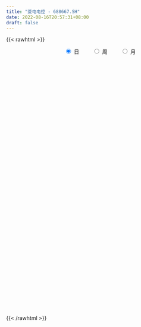 ```yaml
---
title: "菱电电控 - 688667.SH"
date: 2022-08-16T20:57:31+08:00
draft: false
---
```

{{< rawhtml >}}
    <div style="text-align: center">
        <label style="padding: 1rem;"><input style="margin-right: .5rem" type="radio" name="period" value="D" checked onclick="period_change(this)">日</label>
        <label style="padding: 1rem;"><input style="margin-right: .5rem" type="radio" name="period" value="W" onclick="period_change(this)">周</label>
        <label style="padding: 1rem;"><input style="margin-right: .5rem" type="radio" name="period" value="M" onclick="period_change(this)">月</label>
    </div>
    <div id="chart" style="height: 700px;"></div> 
    <script type="text/javascript">
        const D_v = [83062.87,38731.91,27242.84,22578.57,22275.54,16619.44,26295.69,25193.12,20826.69,11659.57,15206.66,19882.47,23488.96,14544.89,11887.47,14678.68,9202.84,6210.39,8823.14,10840.02,5930.04,11338.79,9019.17,8621.81,9186.19,15242.02,8904.04,6105.09,7535.55,6011.94,9050.65,6137.76,12866.43,15807.91,8404.51,10690.85,14941.95,11174.95,5249.96,4765.83,6447.83,5809.7,5090.44,8064.4,7043.35,8883.56,5814.82,5307.59,7412.63,4238.15,7232.01,9506.59,6952.05,6173.7,9024.76,11838.43,17291.93,20169.64,8026.82,8095.59,6667.42,10990.7,6588.0,9514.08,9578.6,9342.02,7679.97,7599.8,7443.29,7570.24,16611.39,11583.08,10055.47,9971.17,10267.0,11761.81,7017.27,9706.35,8349.54,5754.75,6865.23,7679.31,7766.38,3875.9,15594.75,4942.57,19813.0,5285.28,24636.66,16861.98,21235.55,16508.68,18425.25,11705.78,11246.49,9467.06,11924.41,8306.04,9590.76,8784.86,9569.49,8852.73,6926.53,5412.96,12227.94,10014.97,4753.33,8926.35,5471.52,5369.03,8969.43,6254.76,11001.33,9430.23,12262.06,21047.36,9532.47,6153.41,7990.65,3463.07,3724.93,4360.95,10277.96,8457.02,8461.71,6341.97,9592.4,5405.01,3645.75,3379.59,5036.85,2722.4,2068.01,3797.58,4268.1,4592.15,2267.52,3653.15,2375.15,1795.38,2483.72,5656.86,4809.94,8754.34,4468.01,8127.35,6470.82,2776.12,2508.82,2187.34,5639.76,5220.76,6731.01,9719.33,10359.89,7765.58,4986.71,4414.93,6612.04,5803.14,13145.31,8875.97,10693.76,6240.08,8437.22,7717.27,8332.09,8336.71,3746.41,7191.02,6007.59,4698.23,3127.93,2503.92,4545.16,4669.7,2706.5,3180.23,3602.49,3842.63,10440.61,8747.02,9941.87,5035.49,4680.36,2518.75,3553.11,2708.49,4131.09,3103.57,2901.94,5760.82,4913.28,3819.11,5449.59,2855.12,3267.81,4180.73,7366.61,5067.42,4573.16,5538.0,4660.41,2763.52,5533.31,3605.43,2997.43,7052.17,5775.67,4184.83,5349.33,4985.08,4321.54,5488.72,5740.77,4993.97,3545.35,3182.24,1951.8,3772.0,3714.0,2552.86,1934.97,4053.24,2025.68,2050.69,3472.4,2001.17,1514.48,3881.77,3468.69,4958.19,6758.53,11739.04,6011.29,3214.56,4167.39,3935.86,4465.78,7478.72,5695.05,3925.74,2900.26,4652.15,11894.21,13732.74,17114.96,6079.01,9648.64,6656.03,3202.7,3775.82,3714.46,2433.09,3779.94,10786.77,8410.11,8455.99,4778.32,3303.98,7806.07,6369.78,3367.47,2465.21,2852.52,6864.76,7965.47,4377.34,3951.01,2940.58,2538.26,4268.91,7522.85,5042.66,6709.03,8633.46,6966.04,2784.97,4976.55,5271.11,9358.97,7040.95,7827.78,11290.28,8589.46,5148.34,5050.43,3690.03,5425.7,19236.85,8534.3,5813.13,6245.5,4363.27,5202.83,5600.59,8027.4,10409.62,9098.51,11894.38,4631.57,8157.2,6703.67,4921.72,9949.87,5853.4,6522.6,7835.5,7508.24,10501.51,8094.4,6495.34,5259.08,7290.19,6193.24,8984.94,4495.71,9944.07,5340.65,4349.74,5861.08,5189.69,5080.36,4760.88,3351.28,8136.89,7145.86,14251.62,13724.52,12373.69,14164.86,6922.42,10588.39,7332.03,6058.62,7212.17,3576.65,10825.0,10781.61,11081.25,5394.6,7120.72,8456.01,6559.71,3578.01,5401.62,6712.47,6497.8,5084.06]
const D_histogram = [0.0,-1.3727179487,-2.2333269633,-2.584266938,-2.5984892551,-2.1690808979,-0.7574021721,-0.116337366,-0.1894537132,0.0362591419,0.1840013436,0.7322814333,1.4501460145,1.9551210318,2.0570551909,2.7278833059,2.8842701854,2.8106570463,2.0963884998,1.423582178,0.7219965399,-0.0748138021,-0.2984169462,-0.7176821559,-0.6788420348,-0.1210629159,-0.1068271189,-0.250619834,-0.3270848877,-0.36999806,-0.2343499366,0.1074720884,0.2872164937,0.8517980881,1.0906202574,1.3604227754,0.5474987182,-0.2772773128,-0.9181950345,-1.1848213883,-1.7100748561,-1.770579724,-1.7636018415,-1.9550949177,-2.0503602514,-1.6180720988,-1.4305870156,-0.9691473203,-0.4403035164,-0.2762847248,0.0397499624,0.5448121674,1.0059799556,1.2504325215,0.9528234859,0.2733688524,-0.5721335342,-1.4090762484,-1.8234259857,-2.1161425865,-2.0986649153,-2.163694131,-1.992575262,-1.6363907189,-1.2627538528,-0.7640605886,-0.3658240195,-0.1520642783,0.0041329845,0.0171362834,0.4878614007,0.9580371413,1.2249008413,1.5434714882,1.4090023948,0.9293204427,0.6436665893,0.5652471499,0.6591077421,0.5858551884,0.6758455715,0.6934169989,0.4607940727,0.2758659294,-0.3149116802,-0.7403691907,-0.7503989652,-0.8449786857,0.3353568692,1.2438260449,1.815926283,2.4832158326,2.0188955478,1.7272197451,1.3936489142,1.2510691884,1.6431693907,1.7143020856,2.0418531998,2.321950266,2.1087959454,2.0861592818,1.7224327941,1.3342814057,1.709472132,1.7443784656,1.6386912217,0.8595655312,0.364758365,-0.023739056,-0.361559874,-0.4595459237,-0.0474743408,0.4987868192,1.6169439111,0.3464441924,-0.731247717,-1.3906141352,-2.0034037972,-2.3773645726,-2.7227523424,-2.5785577815,-1.6767171263,-1.0390655129,-0.8999185332,-1.0184792146,-1.4119213362,-1.7444889414,-1.7979590289,-1.9893217925,-1.6635103579,-1.3695331071,-1.1409834214,-1.1096035129,-1.4900157939,-1.8154613601,-2.1592851462,-2.1681272304,-1.9564987431,-1.806685753,-1.7491309387,-1.0789849637,-0.2987804205,0.5982564467,1.0772392619,1.6067777278,1.9955450062,2.1364962869,2.0071164562,1.947269535,2.0394699295,1.9373294301,1.7232531045,2.2076568932,2.9717942145,3.3538911229,3.4037641372,3.3014037284,2.9380944748,2.802015047,3.3917612918,3.639003001,3.9923773381,4.1721368273,4.012908993,3.3564226224,3.6562819303,2.8345959745,2.139176078,2.5047217606,2.8511523704,2.3593933473,1.8438597718,1.2200992119,1.2476525504,0.6006302597,-0.1430926932,-0.9604429088,-1.3168654877,-1.74050246,-3.2554210399,-2.7152373833,-3.3915913259,-3.5913187336,-3.3549496257,-3.2290648439,-3.227190261,-2.6703726124,-2.2929899271,-2.2404651946,-1.7382619224,-0.593667345,0.2273844425,0.3508958477,-0.2744822361,-0.7340402205,-1.5023289142,-2.2544990352,-2.3884879156,-3.1787273412,-4.0118947799,-3.6366074214,-3.7348241829,-3.5201060686,-3.7895846945,-3.2446736006,-2.7612351189,-1.4521392432,-0.0022827577,0.8509805682,0.6997102053,0.1548962384,0.0361821779,-0.2853997677,-0.805971762,-1.0641235529,-1.3377575759,-1.6024258409,-1.9064892527,-2.1690112802,-1.8960326841,-2.0676804208,-2.2854060224,-2.1771562802,-1.5060105113,-1.2413238531,-1.1856462541,-1.1144072416,-1.0958741011,-1.3207244429,-0.7956219082,-0.638575659,-0.2173903024,-0.2814735916,-0.2245163984,-0.19244665,-0.3673950324,-0.6627280943,-0.7510421211,-1.0695726734,-1.2707556911,-1.2043409034,-0.9875302245,-0.799164549,-0.2780253624,0.6158193277,1.6822446816,2.2227433227,3.1124065037,3.373296098,3.5556751666,3.2493458859,3.0340056227,2.5839549329,2.0600167071,2.5872271767,2.9101135966,2.8612037434,2.0807149675,1.3909528542,0.8127426679,-0.2727202329,-0.9363851384,-1.6146480457,-1.9092750683,-1.730499094,-1.0211146278,-0.7613196609,-0.4601596271,-0.5881531608,-0.8086030515,-1.3812046177,-1.9652265147,-1.7657107726,-1.8939222111,-1.3179563035,-0.6775356709,-0.2910343305,-0.2172994902,0.2460663716,1.2734095546,1.8437988017,2.5301878576,3.0382129505,3.5917015651,3.5429805587,3.5484360919,3.2839990554,3.3437046882,3.3979910613,3.0413443881,2.9347602592,3.0527319695,2.9843259578,2.5118974703,2.1779710384,2.545834697,3.1951013778,2.9608981922,2.4031202187,1.8117985563,2.2301728147,2.1465153863,1.7457728106,0.5461992171,-0.2647123513,-0.3211219588,-0.6003769631,-1.2872883595,-1.5289786901,-0.8876977399,-0.6384502073,-0.417427023,-0.7110199117,-1.3331273616,-1.9302089554,-2.4784581935,-2.8347140675,-2.9038205984,-2.782706411,-2.2437055509,-2.4487149,-2.5472373603,-2.5910198813,-2.5297505479,-1.6349089846,-0.8121678971,0.0025993832,1.1232013213,2.107432855,3.4054498715,3.7266718261,3.6655953902,3.5831106472,3.2536213548,2.7951255242,2.4195777973,2.4975656794,2.6579490157,2.2179722019,1.367379897,0.2543077812,-0.205443758,-0.7448696273,-1.225124616,-1.8828314987,-2.8637957741,-3.515893517,-3.6503560735]
const D_fast = [0.0,-1.7158974359,-3.1348381912,-4.1318449005,-4.7956895314,-4.9085513986,-3.6862232159,-3.0742427512,-3.1947225267,-2.9599448862,-2.7662023486,-2.0348519006,-0.9544508157,0.0393044595,0.6555024163,2.0083013578,2.8857557837,3.5148069062,3.3246354846,3.0077247073,2.4866382041,1.6711244116,1.372917031,0.7742312823,0.6433608948,1.1708742847,1.158403302,0.9519556284,0.7937193527,0.6583066654,0.7353673046,1.1040573518,1.3556058804,2.1331369968,2.6446142305,3.2545224423,2.5784730648,1.6843777056,0.8139112252,0.2510795243,-0.7016926575,-1.2048424563,-1.6387650342,-2.3190318399,-2.9268872365,-2.8991171086,-3.0692787793,-2.850125914,-2.4313579893,-2.3364103789,-2.0104382011,-1.3691729542,-0.6565101771,-0.0994494809,-0.158852645,-0.7699650654,-1.7585008356,-2.9477126118,-3.8179188455,-4.639671093,-5.1468596506,-5.7528123991,-6.0798373456,-6.1327504821,-6.0748020793,-5.7671239623,-5.4603433981,-5.2845997264,-5.1273692175,-5.1100818477,-4.5173913802,-3.8077063543,-3.234617444,-2.5301789251,-2.3123974197,-2.5597492611,-2.6844864673,-2.6215941192,-2.3629565915,-2.289745348,-2.030793572,-1.8398678949,-1.9572923029,-2.0732539639,-2.7427594935,-3.3533093017,-3.5509388175,-3.8567632094,-2.5925884372,-1.3731627503,-0.3470809415,0.9410125662,0.9814161684,1.121545302,1.1363866996,1.3065742709,2.1094668209,2.6091750372,3.4471894514,4.3077740841,4.6218187498,5.1207219066,5.1876036175,5.1330225805,5.9355813398,6.4065822898,6.7105678513,6.1463335436,5.7427159687,5.3482837836,4.9200729972,4.7072004666,5.1074034643,5.778361329,7.3007543988,6.1168657281,4.8563618895,3.8493419374,2.7357013261,1.7673994076,0.7413235522,0.2408786678,0.7235400413,1.1014252765,1.0155926229,0.6424121379,-0.1040103178,-0.8727001583,-1.3756600031,-2.0643532148,-2.1544193696,-2.2028253956,-2.2595215652,-2.505542535,-3.2584587645,-4.0377696707,-4.9214147433,-5.4722886351,-5.7497848336,-6.0516432817,-6.4313712022,-6.0309714681,-5.32546203,-4.2788610511,-3.5305684204,-2.5993355226,-1.7116819927,-1.0366066403,-0.6642073569,-0.2372368943,0.3648309826,0.7470228407,0.9637597912,2.0000778033,3.5071636782,4.7277333673,5.6285474159,6.3515379392,6.7227523044,7.2871766382,8.7248632059,9.8818556655,11.233324337,12.4561180331,13.300117447,13.482736732,14.6966665225,14.5836295604,14.4230036834,15.4147298061,16.4739485085,16.5720378222,16.5174691897,16.1987334327,16.5381999088,16.0413351831,15.2618390569,14.2043781141,13.5187391633,12.659976576,10.3312027361,10.1925770469,8.6683252728,7.5707681817,6.9683998832,6.287018454,5.4820954716,5.3713199672,5.1754551707,4.6678636045,4.7355013962,5.7316791373,6.6095770354,6.8208124026,6.1268137597,5.4837457202,4.339874798,3.0240799181,2.2929690588,0.708047798,-1.1280933357,-1.6619578326,-2.6938806398,-3.3591890427,-4.5760638422,-4.8423211485,-5.0491914465,-4.1031303815,-2.6538445855,-1.5878361176,-1.5641789291,-2.0702688364,-2.1799373525,-2.57286924,-3.2949341748,-3.8191168539,-4.4271902708,-5.0924649961,-5.8731507211,-6.6779255686,-6.8789551435,-7.5675229855,-8.3566000926,-8.7926394205,-8.4979962794,-8.5436405845,-8.7843745491,-8.991737347,-9.2471727317,-9.8022041843,-9.4760071265,-9.4786047921,-9.1117670111,-9.2462186982,-9.2453906046,-9.2614325188,-9.5282296592,-9.9892447447,-10.2653193017,-10.8512430225,-11.370114963,-11.6047854011,-11.6348572782,-11.6462827401,-11.194649894,-10.146850372,-8.6598638477,-7.5636793759,-5.895914569,-4.7917009502,-3.7204030899,-3.2143958992,-2.6712347566,-2.4752967132,-2.4842307623,-1.3102134986,-0.2597986794,0.4065924031,0.1462823692,-0.1957415305,-0.5707660499,-1.724409009,-2.622170199,-3.7040951177,-4.4760409074,-4.7298897066,-4.2757838974,-4.2063188458,-4.0201987187,-4.2952305427,-4.7178311962,-5.6357339169,-6.7110624426,-6.9529743935,-7.5546663848,-7.3081895531,-6.8371528382,-6.5234100805,-6.5040001127,-5.979117658,-4.6334220863,-3.6020831388,-2.2831471186,-1.015568788,0.4358452179,1.2728693511,2.1654339073,2.7219966347,3.6176284396,4.521412578,4.9251020017,5.5522079377,6.4333626404,7.1110381181,7.2665839982,7.4771503259,8.4814726587,9.929514684,10.4355360465,10.4785381277,10.3401661043,11.3160835663,11.7690549846,11.8047556115,10.7417318223,9.864642166,9.7279520688,9.2986028238,8.2898693375,7.6659343344,8.0852908496,8.1749258304,8.2915922589,7.8202443923,6.8648551019,5.7852212693,4.6173574829,3.552423092,2.7573614115,2.1827989961,2.1608734685,1.3436853944,0.6083535941,-0.0831838973,-0.6543522009,-0.1682378837,0.4514612296,1.2668783556,2.668280624,4.1793703714,6.3287498559,7.581639767,8.4369621787,9.2502550974,9.7341711438,9.9744566941,10.2038034166,10.9061827186,11.7310533088,11.8455695455,11.3368222148,10.2873270444,9.7762145656,9.0505712895,8.2640351468,7.1356203894,5.4387071705,3.9076360484,2.8605844735]
const D_slow = [0.0,-0.3431794872,-0.901511228,-1.5475779625,-2.1972002763,-2.7394705007,-2.9288210438,-2.9579053853,-3.0052688136,-2.9962040281,-2.9502036922,-2.7671333339,-2.4045968302,-1.9158165723,-1.4015527746,-0.7195819481,0.0014855983,0.7041498599,1.2282469848,1.5841425293,1.7646416643,1.7459382137,1.6713339772,1.4919134382,1.3222029295,1.2919372005,1.2652304208,1.2025754623,1.1208042404,1.0283047254,0.9697172412,0.9965852634,1.0683893868,1.2813389088,1.5539939731,1.894099667,2.0309743465,1.9616550183,1.7321062597,1.4359009126,1.0083821986,0.5657372676,0.1248368072,-0.3639369222,-0.876526985,-1.2810450098,-1.6386917637,-1.8809785937,-1.9910544728,-2.060125654,-2.0501881635,-1.9139851216,-1.6624901327,-1.3498820023,-1.1116761309,-1.0433339178,-1.1863673013,-1.5386363634,-1.9944928599,-2.5235285065,-3.0481947353,-3.5891182681,-4.0872620836,-4.4963597633,-4.8120482265,-5.0030633737,-5.0945193785,-5.1325354481,-5.131502202,-5.1272181311,-5.0052527809,-4.7657434956,-4.4595182853,-4.0736504133,-3.7213998145,-3.4890697039,-3.3281530565,-3.1868412691,-3.0220643336,-2.8756005364,-2.7066391436,-2.5332848938,-2.4180863757,-2.3491198933,-2.4278478133,-2.612940111,-2.8005398523,-3.0117845237,-2.9279453064,-2.6169887952,-2.1630072245,-1.5422032663,-1.0374793794,-0.6056744431,-0.2572622146,0.0555050825,0.4662974302,0.8948729516,1.4053362516,1.9858238181,2.5130228044,3.0345626248,3.4651708234,3.7987411748,4.2261092078,4.6622038242,5.0718766296,5.2867680124,5.3779576037,5.3720228397,5.2816328712,5.1667463903,5.1548778051,5.2795745099,5.6838104876,5.7704215357,5.5876096065,5.2399560727,4.7391051234,4.1447639802,3.4640758946,2.8194364492,2.4002571677,2.1404907894,1.9155111561,1.6608913525,1.3079110184,0.8717887831,0.4222990258,-0.0750314223,-0.4909090118,-0.8332922885,-1.1185381439,-1.3959390221,-1.7684429706,-2.2223083106,-2.7621295971,-3.3041614047,-3.7932860905,-4.2449575287,-4.6822402634,-4.9519865044,-5.0266816095,-4.8771174978,-4.6078076823,-4.2061132504,-3.7072269988,-3.1731029271,-2.6713238131,-2.1845064293,-1.6746389469,-1.1903065894,-0.7594933133,-0.20757909,0.5353694636,1.3738422444,2.2247832787,3.0501342108,3.7846578295,4.4851615912,5.3331019142,6.2428526644,7.240946999,8.2839812058,9.287208454,10.1263141096,11.0403845922,11.7490335858,12.2838276053,12.9100080455,13.6227961381,14.2126444749,14.6736094179,14.9786342209,15.2905473584,15.4407049234,15.4049317501,15.1648210229,14.835604651,14.400479036,13.586623776,12.9078144302,12.0599165987,11.1620869153,10.3233495089,9.5160832979,8.7092857326,8.0416925796,7.4684450978,6.9083287991,6.4737633185,6.3253464823,6.3821925929,6.4699165548,6.4012959958,6.2177859407,5.8422037121,5.2785789533,4.6814569744,3.8867751391,2.8838014442,1.9746495888,1.0409435431,0.1609170259,-0.7864791477,-1.5976475478,-2.2879563276,-2.6509911384,-2.6515618278,-2.4388166858,-2.2638891344,-2.2251650748,-2.2161195304,-2.2874694723,-2.4889624128,-2.754993301,-3.089432695,-3.4900391552,-3.9666614684,-4.5089142884,-4.9829224594,-5.4998425647,-6.0711940702,-6.6154831403,-6.9919857681,-7.3023167314,-7.5987282949,-7.8773301053,-8.1512986306,-8.4814797413,-8.6803852184,-8.8400291331,-8.8943767087,-8.9647451066,-9.0208742062,-9.0689858687,-9.1608346268,-9.3265166504,-9.5142771807,-9.781670349,-10.0993592718,-10.4004444977,-10.6473270538,-10.847118191,-10.9166245316,-10.7626696997,-10.3421085293,-9.7864226986,-9.0083210727,-8.1649970482,-7.2760782565,-6.4637417851,-5.7052403794,-5.0592516462,-4.5442474694,-3.8974406752,-3.1699122761,-2.4546113402,-1.9344325983,-1.5866943848,-1.3835087178,-1.451688776,-1.6857850606,-2.0894470721,-2.5667658391,-2.9993906126,-3.2546692696,-3.4449991848,-3.5600390916,-3.7070773818,-3.9092281447,-4.2545292991,-4.7458359278,-5.187263621,-5.6607441737,-5.9902332496,-6.1596171673,-6.23237575,-6.2867006225,-6.2251840296,-5.9068316409,-5.4458819405,-4.8133349761,-4.0537817385,-3.1558563472,-2.2701112075,-1.3830021846,-0.5620024207,0.2739237513,1.1234215167,1.8837576137,2.6174476785,3.3806306709,4.1267121603,4.7546865279,5.2991792875,5.9356379617,6.7344133062,7.4746378543,8.0754179089,8.528367548,9.0859107517,9.6225395983,10.0589828009,10.1955326052,10.1293545174,10.0490740276,9.8989797869,9.577157697,9.1949130245,8.9729885895,8.8133760377,8.7090192819,8.531264304,8.1979824636,7.7154302247,7.0958156764,6.3871371595,5.6611820099,4.9655054071,4.4045790194,3.7924002944,3.1555909543,2.507835984,1.875398347,1.4666711009,1.2636291266,1.2642789724,1.5450793027,2.0719375165,2.9232999844,3.8549679409,4.7713667884,5.6671444502,6.480549789,7.17933117,7.7842256193,8.4086170392,9.0731042931,9.6275973436,9.9694423178,10.0330192631,9.9816583236,9.7954409168,9.4891597628,9.0184518881,8.3025029446,7.4235295654,6.510940547]
const D_data = [['2021-03-12', 125.0, 124.5, 118.9, 136.0],['2021-03-15', 116.0, 102.99, 99.99, 116.01],['2021-03-16', 100.1, 101.81, 99.01, 112.18],['2021-03-17', 98.0, 102.8, 96.78, 103.7],['2021-03-18', 105.19, 103.68, 103.68, 111.8],['2021-03-19', 103.6, 108.1, 101.33, 109.82],['2021-03-22', 108.48, 123.83, 107.07, 124.58],['2021-03-23', 123.0, 118.97, 116.68, 129.6],['2021-03-24', 120.0, 111.01, 110.0, 124.8],['2021-03-25', 108.08, 114.68, 108.01, 118.0],['2021-03-26', 113.0, 114.38, 109.04, 116.5],['2021-03-29', 114.0, 121.25, 107.0, 121.56],['2021-03-30', 122.0, 127.32, 120.01, 130.9],['2021-03-31', 128.57, 129.03, 126.2, 135.8],['2021-04-01', 129.48, 127.0, 124.2, 132.99],['2021-04-02', 126.13, 138.0, 126.1, 139.77],['2021-04-06', 137.4, 136.0, 130.03, 138.5],['2021-04-07', 135.3, 135.68, 133.38, 137.97],['2021-04-08', 135.98, 127.62, 126.53, 135.98],['2021-04-09', 127.88, 125.99, 120.0, 129.0],['2021-04-12', 123.6, 123.0, 122.0, 127.36],['2021-04-13', 122.31, 118.25, 116.11, 123.9],['2021-04-14', 118.99, 122.76, 117.3, 124.89],['2021-04-15', 121.17, 118.38, 115.2, 121.17],['2021-04-16', 119.24, 122.73, 117.7, 124.51],['2021-04-19', 122.11, 130.72, 121.6, 134.94],['2021-04-20', 129.72, 125.55, 122.55, 132.13],['2021-04-21', 123.55, 123.25, 121.37, 128.02],['2021-04-22', 123.88, 123.43, 119.33, 124.8],['2021-04-23', 121.07, 123.4, 120.21, 123.9],['2021-04-26', 122.0, 125.79, 121.5, 131.8],['2021-04-27', 128.7, 129.76, 121.37, 129.76],['2021-04-28', 135.0, 129.45, 125.55, 135.0],['2021-04-29', 128.55, 136.92, 128.5, 139.5],['2021-04-30', 135.6, 136.0, 133.38, 138.6],['2021-05-06', 136.11, 139.0, 134.36, 144.55],['2021-05-07', 138.5, 125.0, 124.08, 139.8],['2021-05-10', 124.45, 120.8, 118.0, 125.36],['2021-05-11', 118.98, 118.91, 118.04, 121.3],['2021-05-12', 118.03, 120.52, 116.02, 120.99],['2021-05-13', 119.11, 114.14, 114.0, 121.7],['2021-05-14', 114.18, 117.09, 111.22, 119.45],['2021-05-17', 115.88, 116.42, 115.01, 118.58],['2021-05-18', 116.0, 111.92, 111.48, 117.2],['2021-05-19', 112.28, 110.65, 109.88, 114.44],['2021-05-20', 112.86, 116.55, 111.14, 116.97],['2021-05-21', 119.0, 113.73, 113.02, 119.0],['2021-05-24', 113.5, 117.71, 112.01, 119.11],['2021-05-25', 117.01, 120.4, 116.5, 122.18],['2021-05-26', 118.77, 117.13, 117.01, 121.2],['2021-05-27', 117.11, 119.95, 116.53, 122.78],['2021-05-28', 120.0, 124.5, 119.11, 127.65],['2021-05-31', 125.0, 126.94, 122.8, 127.5],['2021-06-01', 126.0, 126.83, 124.42, 129.56],['2021-06-02', 126.69, 120.6, 120.02, 127.5],['2021-06-03', 120.05, 113.5, 113.08, 120.81],['2021-06-04', 113.7, 107.0, 105.11, 115.0],['2021-06-07', 106.09, 101.55, 100.13, 106.84],['2021-06-08', 101.56, 101.9, 100.5, 102.88],['2021-06-09', 102.0, 99.6, 99.11, 102.54],['2021-06-10', 100.0, 100.65, 99.6, 102.2],['2021-06-11', 101.0, 97.3, 96.8, 101.65],['2021-06-15', 97.0, 98.33, 96.89, 100.37],['2021-06-16', 97.7, 100.01, 97.7, 102.1],['2021-06-17', 100.01, 100.38, 97.27, 100.66],['2021-06-18', 100.0, 102.8, 99.02, 103.66],['2021-06-21', 102.8, 102.8, 101.11, 104.1],['2021-06-22', 102.1, 101.21, 100.0, 103.66],['2021-06-23', 101.5, 100.7, 98.5, 101.5],['2021-06-24', 100.1, 98.64, 97.71, 100.59],['2021-06-25', 98.64, 105.17, 98.02, 107.45],['2021-06-28', 106.0, 107.6, 105.3, 109.45],['2021-06-29', 106.81, 107.27, 105.2, 110.57],['2021-06-30', 107.0, 110.01, 105.71, 110.5],['2021-07-01', 111.11, 105.46, 105.05, 113.0],['2021-07-02', 105.5, 99.89, 99.7, 105.57],['2021-07-05', 99.03, 100.39, 98.91, 101.9],['2021-07-06', 100.3, 102.02, 97.0, 102.18],['2021-07-07', 101.35, 104.27, 100.0, 105.87],['2021-07-08', 104.9, 102.31, 101.83, 106.02],['2021-07-09', 101.51, 104.51, 100.67, 105.01],['2021-07-12', 105.01, 104.07, 102.33, 106.02],['2021-07-13', 104.15, 100.46, 99.01, 104.15],['2021-07-14', 100.29, 99.88, 99.58, 101.66],['2021-07-15', 99.6, 92.33, 90.97, 99.6],['2021-07-16', 91.3, 90.86, 89.82, 92.45],['2021-07-19', 91.01, 93.9, 84.34, 94.75],['2021-07-20', 92.53, 91.5, 90.51, 94.16],['2021-07-21', 90.81, 109.8, 90.19, 109.8],['2021-07-22', 110.99, 112.3, 108.0, 112.97],['2021-07-23', 114.9, 112.99, 112.3, 121.5],['2021-07-26', 113.5, 119.01, 111.15, 119.96],['2021-07-27', 117.0, 107.0, 104.0, 120.2],['2021-07-28', 106.9, 108.5, 104.01, 113.0],['2021-07-29', 111.83, 107.47, 106.58, 112.3],['2021-07-30', 105.55, 109.62, 105.05, 114.21],['2021-08-02', 110.59, 118.2, 110.59, 122.52],['2021-08-03', 117.02, 116.88, 115.06, 119.88],['2021-08-04', 115.07, 122.85, 115.07, 130.1],['2021-08-05', 121.18, 125.9, 120.46, 126.77],['2021-08-06', 125.9, 122.0, 119.02, 128.98],['2021-08-09', 122.0, 125.83, 117.4, 127.88],['2021-08-10', 124.15, 122.5, 121.0, 125.99],['2021-08-11', 120.1, 121.9, 119.38, 122.49],['2021-08-12', 121.9, 133.23, 121.09, 136.27],['2021-08-13', 135.24, 132.1, 130.56, 139.88],['2021-08-16', 134.39, 132.2, 127.87, 134.98],['2021-08-17', 130.5, 123.1, 121.94, 132.2],['2021-08-18', 121.51, 124.46, 121.02, 125.7],['2021-08-19', 123.0, 124.3, 121.21, 127.5],['2021-08-20', 124.33, 123.57, 119.0, 124.5],['2021-08-23', 125.0, 125.81, 123.0, 128.95],['2021-08-24', 124.8, 133.59, 121.1, 134.65],['2021-08-25', 132.95, 138.8, 130.05, 142.66],['2021-08-26', 138.92, 152.12, 136.72, 153.69],['2021-08-27', 134.64, 123.37, 122.0, 137.73],['2021-08-30', 123.0, 120.07, 118.0, 127.0],['2021-08-31', 122.12, 120.52, 118.1, 123.5],['2021-09-01', 120.56, 117.0, 112.92, 121.4],['2021-09-02', 117.0, 116.19, 114.88, 117.5],['2021-09-03', 113.35, 113.09, 112.59, 116.88],['2021-09-06', 113.82, 117.0, 113.38, 119.77],['2021-09-07', 118.5, 128.0, 115.55, 135.0],['2021-09-08', 128.0, 128.1, 128.0, 134.49],['2021-09-09', 132.09, 123.47, 122.09, 132.55],['2021-09-10', 120.2, 119.78, 117.06, 123.47],['2021-09-13', 118.21, 114.18, 113.01, 118.21],['2021-09-14', 113.79, 111.86, 111.19, 115.07],['2021-09-15', 113.54, 112.98, 109.1, 114.45],['2021-09-16', 113.5, 109.09, 109.09, 113.99],['2021-09-17', 111.46, 114.43, 106.68, 115.99],['2021-09-22', 113.32, 114.4, 112.2, 115.95],['2021-09-23', 113.4, 113.85, 113.13, 115.2],['2021-09-24', 113.67, 111.0, 108.3, 113.67],['2021-09-27', 111.0, 103.62, 102.05, 111.0],['2021-09-28', 102.58, 100.78, 100.11, 104.47],['2021-09-29', 100.98, 96.78, 96.5, 101.85],['2021-09-30', 96.78, 97.85, 95.8, 99.91],['2021-10-08', 98.86, 99.0, 97.8, 101.8],['2021-10-11', 99.19, 97.12, 96.9, 99.97],['2021-10-12', 97.33, 94.46, 93.3, 97.74],['2021-10-13', 95.59, 102.29, 95.1, 102.44],['2021-10-14', 101.22, 106.34, 100.0, 107.98],['2021-10-15', 106.14, 111.77, 102.18, 113.8],['2021-10-18', 113.3, 110.26, 109.12, 114.25],['2021-10-19', 111.83, 114.08, 111.0, 121.09],['2021-10-20', 115.44, 115.69, 110.8, 119.5],['2021-10-21', 116.62, 115.19, 113.01, 116.62],['2021-10-22', 113.38, 113.08, 111.05, 115.0],['2021-10-25', 113.07, 114.68, 110.68, 115.08],['2021-10-26', 114.66, 118.0, 114.66, 122.0],['2021-10-27', 115.74, 116.93, 112.0, 118.7],['2021-10-28', 115.0, 116.0, 113.0, 118.98],['2021-10-29', 116.01, 127.0, 115.0, 127.58],['2021-11-01', 126.0, 136.0, 125.38, 139.11],['2021-11-02', 136.03, 137.0, 131.0, 138.98],['2021-11-03', 136.65, 136.98, 134.02, 139.67],['2021-11-04', 136.82, 138.0, 135.0, 141.0],['2021-11-05', 138.67, 136.46, 135.01, 146.0],['2021-11-08', 132.55, 140.85, 132.55, 142.5],['2021-11-09', 139.57, 154.37, 138.22, 156.99],['2021-11-10', 155.0, 156.0, 152.99, 159.97],['2021-11-11', 154.58, 162.99, 151.33, 171.45],['2021-11-12', 163.6, 166.65, 160.72, 172.47],['2021-11-15', 167.89, 167.0, 162.0, 174.0],['2021-11-16', 167.0, 162.9, 154.11, 169.07],['2021-11-17', 165.0, 178.25, 162.39, 178.37],['2021-11-18', 175.8, 167.01, 161.3, 176.0],['2021-11-19', 168.73, 168.19, 164.0, 173.0],['2021-11-22', 167.0, 184.26, 167.0, 188.23],['2021-11-23', 183.89, 190.0, 181.0, 192.58],['2021-11-24', 190.02, 183.18, 179.67, 191.88],['2021-11-25', 183.0, 183.9, 179.6, 187.78],['2021-11-26', 183.88, 182.8, 181.18, 187.0],['2021-11-29', 181.9, 192.5, 175.78, 192.84],['2021-11-30', 195.0, 185.3, 180.0, 195.0],['2021-12-01', 182.36, 182.7, 180.18, 189.1],['2021-12-02', 180.0, 179.28, 178.7, 185.84],['2021-12-03', 179.46, 183.1, 179.46, 188.0],['2021-12-06', 184.55, 181.0, 180.05, 187.6],['2021-12-07', 183.72, 162.05, 158.21, 184.01],['2021-12-08', 162.05, 184.66, 162.05, 187.69],['2021-12-09', 185.11, 168.37, 163.62, 187.17],['2021-12-10', 168.37, 170.82, 164.56, 176.08],['2021-12-13', 173.73, 175.13, 166.25, 182.01],['2021-12-14', 175.0, 173.5, 170.62, 176.78],['2021-12-15', 172.01, 171.0, 166.0, 175.0],['2021-12-16', 172.7, 178.3, 170.75, 179.79],['2021-12-17', 180.21, 177.7, 173.0, 181.6],['2021-12-20', 176.0, 174.0, 170.78, 178.87],['2021-12-21', 177.0, 180.5, 173.19, 182.61],['2021-12-22', 187.0, 193.0, 182.8, 198.88],['2021-12-23', 195.0, 195.04, 187.01, 197.0],['2021-12-24', 196.0, 190.01, 188.27, 200.0],['2021-12-27', 189.6, 180.21, 176.01, 191.8],['2021-12-28', 176.66, 179.84, 172.07, 182.01],['2021-12-29', 177.84, 172.6, 168.0, 177.86],['2021-12-30', 172.21, 167.96, 166.19, 176.82],['2021-12-31', 166.34, 172.15, 162.3, 173.38],['2022-01-04', 170.6, 159.79, 158.38, 171.88],['2022-01-05', 159.0, 152.44, 150.61, 160.73],['2022-01-06', 152.39, 163.62, 150.04, 165.5],['2022-01-07', 163.62, 155.69, 155.44, 164.0],['2022-01-10', 154.78, 157.1, 152.0, 163.65],['2022-01-11', 154.8, 147.9, 146.35, 159.98],['2022-01-12', 149.8, 155.86, 149.8, 156.01],['2022-01-13', 156.28, 155.19, 151.2, 157.5],['2022-01-14', 156.06, 168.36, 153.32, 168.8],['2022-01-17', 167.47, 176.65, 164.78, 179.88],['2022-01-18', 177.0, 175.4, 171.0, 182.0],['2022-01-19', 173.0, 165.0, 160.2, 173.0],['2022-01-20', 164.98, 158.2, 155.33, 165.0],['2022-01-21', 159.92, 161.5, 156.01, 162.86],['2022-01-24', 155.0, 157.34, 153.33, 160.31],['2022-01-25', 156.0, 151.78, 148.0, 159.59],['2022-01-26', 151.8, 151.83, 147.29, 155.49],['2022-01-27', 152.5, 148.81, 145.2, 152.94],['2022-01-28', 149.27, 145.81, 144.0, 152.9],['2022-02-07', 147.65, 141.83, 140.2, 151.5],['2022-02-08', 142.4, 138.57, 135.0, 143.88],['2022-02-09', 138.39, 143.0, 134.52, 143.33],['2022-02-10', 143.0, 135.36, 135.26, 143.0],['2022-02-11', 133.44, 131.15, 131.0, 135.89],['2022-02-14', 130.71, 132.24, 126.69, 135.62],['2022-02-15', 134.6, 138.96, 132.39, 142.0],['2022-02-16', 139.01, 134.28, 133.0, 140.87],['2022-02-17', 132.3, 130.49, 130.2, 136.0],['2022-02-18', 128.51, 129.0, 128.01, 131.49],['2022-02-21', 130.68, 126.55, 126.26, 130.68],['2022-02-22', 126.6, 120.78, 118.81, 126.6],['2022-02-23', 120.39, 128.92, 120.39, 129.97],['2022-02-24', 128.0, 124.33, 121.5, 133.89],['2022-02-25', 127.75, 127.6, 119.37, 128.94],['2022-02-28', 127.31, 121.01, 117.65, 127.84],['2022-03-01', 118.0, 121.02, 118.0, 124.44],['2022-03-02', 121.0, 119.49, 116.3, 121.0],['2022-03-03', 117.98, 114.98, 113.9, 119.34],['2022-03-04', 113.95, 110.46, 109.86, 116.56],['2022-03-07', 110.5, 110.1, 108.39, 113.39],['2022-03-08', 111.4, 104.0, 102.7, 111.88],['2022-03-09', 107.74, 101.7, 99.08, 107.74],['2022-03-10', 104.02, 102.23, 101.5, 106.02],['2022-03-11', 101.82, 102.5, 98.12, 103.57],['2022-03-14', 102.5, 100.99, 99.93, 104.0],['2022-03-15', 101.0, 105.1, 100.0, 108.42],['2022-03-16', 108.0, 112.2, 105.18, 113.76],['2022-03-17', 114.45, 119.1, 114.45, 129.13],['2022-03-18', 122.45, 117.0, 115.0, 123.0],['2022-03-21', 117.66, 126.06, 115.0, 127.99],['2022-03-22', 126.34, 122.68, 121.03, 127.0],['2022-03-23', 123.25, 124.58, 119.39, 126.0],['2022-03-24', 122.8, 119.87, 118.34, 124.0],['2022-03-25', 119.0, 121.25, 119.0, 123.8],['2022-03-28', 119.83, 117.99, 117.34, 120.99],['2022-03-29', 118.64, 115.6, 114.1, 119.1],['2022-03-30', 117.26, 130.05, 116.25, 131.8],['2022-03-31', 127.33, 131.5, 125.64, 136.0],['2022-04-01', 129.0, 129.5, 125.04, 132.0],['2022-04-06', 128.73, 119.75, 118.51, 128.73],['2022-04-07', 120.0, 118.04, 117.88, 120.85],['2022-04-08', 115.0, 116.67, 107.65, 120.0],['2022-04-11', 115.5, 105.81, 104.0, 115.5],['2022-04-12', 104.0, 105.64, 103.15, 108.92],['2022-04-13', 102.03, 100.52, 100.28, 104.33],['2022-04-14', 101.29, 100.94, 99.0, 103.99],['2022-04-15', 100.97, 104.7, 94.9, 108.98],['2022-04-18', 104.23, 112.21, 102.0, 115.39],['2022-04-19', 112.14, 108.01, 107.0, 113.52],['2022-04-20', 108.01, 109.06, 106.0, 111.41],['2022-04-21', 108.99, 103.21, 102.0, 109.2],['2022-04-22', 103.5, 100.0, 99.06, 104.78],['2022-04-25', 98.01, 91.97, 90.8, 100.86],['2022-04-26', 94.42, 86.7, 84.03, 95.0],['2022-04-27', 86.09, 93.27, 83.01, 94.88],['2022-04-28', 92.25, 87.11, 85.3, 92.25],['2022-04-29', 88.5, 95.03, 87.51, 95.84],['2022-05-05', 92.0, 97.47, 92.0, 103.07],['2022-05-06', 95.0, 95.8, 92.55, 97.38],['2022-05-09', 95.0, 92.03, 91.6, 100.0],['2022-05-10', 92.19, 97.49, 92.19, 98.49],['2022-05-11', 99.19, 108.35, 99.19, 111.0],['2022-05-12', 105.16, 107.4, 102.2, 108.66],['2022-05-13', 104.05, 113.29, 104.05, 115.9],['2022-05-16', 115.6, 115.9, 113.39, 120.55],['2022-05-17', 114.8, 121.5, 111.0, 122.0],['2022-05-18', 120.5, 117.8, 117.09, 123.45],['2022-05-19', 114.3, 120.95, 113.3, 121.86],['2022-05-20', 119.25, 119.47, 117.8, 126.0],['2022-05-23', 118.75, 125.62, 117.47, 126.72],['2022-05-24', 131.9, 128.67, 127.3, 143.8],['2022-05-25', 128.99, 125.5, 122.8, 131.59],['2022-05-26', 126.35, 130.1, 124.01, 132.94],['2022-05-27', 129.17, 135.78, 129.17, 137.99],['2022-05-30', 136.0, 136.54, 133.41, 139.66],['2022-05-31', 133.6, 132.85, 132.01, 136.54],['2022-06-01', 132.86, 135.0, 132.0, 137.48],['2022-06-02', 133.0, 146.59, 132.6, 147.0],['2022-06-06', 145.5, 156.09, 145.49, 158.8],['2022-06-07', 154.38, 149.63, 143.03, 154.98],['2022-06-08', 152.0, 146.69, 140.67, 152.0],['2022-06-09', 145.0, 146.03, 142.3, 148.5],['2022-06-10', 146.0, 161.1, 143.59, 162.0],['2022-06-13', 161.03, 158.81, 154.11, 163.99],['2022-06-14', 153.1, 156.49, 148.02, 158.0],['2022-06-15', 156.05, 144.5, 144.03, 159.41],['2022-06-16', 143.8, 145.48, 142.2, 148.9],['2022-06-17', 142.22, 153.79, 142.0, 154.95],['2022-06-20', 155.3, 151.14, 150.0, 158.89],['2022-06-21', 152.09, 144.04, 140.0, 152.09],['2022-06-22', 144.77, 147.31, 144.77, 157.65],['2022-06-23', 149.0, 159.79, 145.31, 161.0],['2022-06-24', 163.01, 157.95, 155.02, 163.01],['2022-06-27', 161.0, 159.7, 153.0, 161.45],['2022-06-28', 158.1, 153.83, 152.07, 164.0],['2022-06-29', 152.5, 147.6, 147.0, 156.47],['2022-06-30', 147.52, 144.43, 141.51, 149.0],['2022-07-01', 143.53, 141.22, 141.0, 146.0],['2022-07-04', 141.13, 140.0, 132.51, 141.47],['2022-07-05', 140.0, 141.0, 137.0, 143.5],['2022-07-06', 138.08, 142.0, 136.65, 144.44],['2022-07-07', 144.84, 147.68, 139.0, 151.0],['2022-07-08', 149.11, 137.96, 137.03, 149.68],['2022-07-11', 136.0, 136.96, 133.0, 139.67],['2022-07-12', 138.02, 135.6, 132.03, 138.02],['2022-07-13', 134.0, 135.22, 133.02, 137.05],['2022-07-14', 135.02, 146.83, 135.02, 151.69],['2022-07-15', 147.8, 149.8, 146.01, 152.96],['2022-07-18', 150.74, 154.0, 149.09, 159.99],['2022-07-19', 155.22, 163.74, 153.85, 169.78],['2022-07-20', 162.5, 169.3, 162.5, 175.88],['2022-07-21', 167.17, 182.0, 167.0, 183.85],['2022-07-22', 178.77, 177.5, 173.1, 180.05],['2022-07-25', 178.94, 177.0, 171.25, 180.99],['2022-07-26', 177.02, 180.0, 168.0, 181.0],['2022-07-27', 176.0, 179.4, 170.28, 181.78],['2022-07-28', 179.4, 179.05, 174.5, 183.8],['2022-07-29', 179.92, 180.99, 175.35, 182.96],['2022-08-01', 178.0, 189.0, 178.0, 194.99],['2022-08-02', 186.0, 194.0, 179.0, 194.98],['2022-08-03', 193.0, 189.01, 180.13, 196.99],['2022-08-04', 186.11, 183.2, 180.35, 186.11],['2022-08-05', 183.2, 176.66, 174.0, 186.0],['2022-08-08', 174.76, 182.03, 169.51, 184.93],['2022-08-09', 182.57, 179.35, 176.85, 188.0],['2022-08-10', 179.45, 177.91, 176.5, 195.88],['2022-08-11', 182.0, 172.67, 172.42, 183.74],['2022-08-12', 172.0, 163.5, 162.83, 176.44],['2022-08-15', 163.07, 161.75, 159.01, 165.43],['2022-08-16', 163.22, 164.22, 159.1, 171.99]]
const W_v = [83062.87,127448.3,99181.73,84482.47,35076.39,44096.0,43798.64,52267.26,25632.8,33448.27,34896.57,33696.97,51280.87,53950.17,35022.7,46904.69,53638.53,37693.14,39858.91,87832.47,67353.26,48175.56,43435.13,33489.66,59995.74,30864.53,37899.61,27059.6,8587.99,14780.92,2375.15,23500.24,24351.12,29498.2,34139.15,44758.26,36569.7,23528.69,18704.08,38007.62,17591.8,20498.72,23119.86,19838.99,21951.86,24616.45,22951.05,13925.63,13603.18,20581.66,29068.14,24465.55,53473.07,26997.65,33865.9,15888.37,21919.74,21772.66,32176.91,9751.01,34475.36,33768.54,45255.48,23194.09,44191.28,33951.26,40434.99,32223.16,30685.23,28475.27,61437.11,34767.86,45203.18,30707.82,11581.86]
const W_histogram = [0.0,-1.0466096866,-1.2445789888,0.2091758769,0.3476911035,0.2121905078,0.1623650621,0.9298257393,0.661097841,-0.0473160162,-0.7037020761,-0.3897218096,-1.2872311946,-2.3963182596,-2.6043877547,-2.4306229072,-2.5093059784,-2.1045797301,-2.5792302592,-1.2909005521,-0.5895135635,0.7136930609,2.1786614048,2.4743341124,2.5475769479,1.8284770438,1.7292667519,1.2514860061,0.6811482148,-0.5391646569,-1.1890770417,-0.70313257,-0.2604768841,0.9371759072,2.2585005251,4.9058668196,6.4060335002,7.9280126914,8.4525785638,7.502395134,6.8833245605,6.8350832384,5.2061980674,2.7494635573,1.7553771655,0.4798020954,-1.4699404096,-3.6709467927,-5.1073343107,-5.929671834,-7.3150015319,-8.3780640239,-7.7309681502,-6.6824105931,-5.1666905294,-4.7711190279,-5.0326139198,-5.2168125421,-5.3482479622,-5.0612192382,-3.4483849343,-1.8030270281,0.4270460593,2.5547327028,4.7370112608,5.4358102937,5.8877601928,4.814727483,3.6907655592,3.5490368546,5.0344417307,5.9053348823,5.8328967481,4.596189843,3.5698855749]
const W_fast = [0.0,-1.3082621083,-1.8173761577,-0.3113273228,-0.0858893202,-0.168342289,-0.1775764692,0.8223406429,0.7188872048,-0.0013556564,-0.8336672354,-0.6171174213,-1.8364346049,-3.5446012348,-4.4037676686,-4.8376585479,-5.5436681137,-5.6650867979,-6.7845448918,-5.8189403227,-5.264931725,-3.7833018354,-1.7736681403,-0.8594119046,-0.1492748321,-0.4112554753,-0.0781490792,-0.2430583235,-0.6431090611,-1.998213097,-2.9453947422,-2.6352334131,-2.2576969482,-0.82575018,1.0601995692,4.9340325685,8.0357076241,11.5396899882,14.1774005016,15.1028158553,16.2045764219,17.8651059093,17.5377702553,15.7684016345,15.2131595341,14.0575349878,11.7403073804,8.6215642991,5.9083432035,3.6035877217,0.3895076408,-2.7680708572,-4.053717021,-4.6757621122,-4.4517146808,-5.2489229363,-6.7685713081,-8.256973066,-9.7254704767,-10.7037465622,-9.9530084918,-8.7584073427,-6.4215727405,-3.6552029212,-0.2886715481,1.7690800583,3.6929700056,3.8236191665,3.6223486326,4.3678791415,7.1118944503,9.4591213225,10.8449073753,10.757247931,10.6234150565]
const W_slow = [0.0,-0.2616524217,-0.5727971689,-0.5205031996,-0.4335804238,-0.3805327968,-0.3399415313,-0.1074850964,0.0577893638,0.0459603598,-0.1299651593,-0.2273956117,-0.5492034103,-1.1482829752,-1.7993799139,-2.4070356407,-3.0343621353,-3.5605070678,-4.2053146326,-4.5280397706,-4.6754181615,-4.4969948963,-3.9523295451,-3.333746017,-2.69685178,-2.2397325191,-1.8074158311,-1.4945443296,-1.3242572759,-1.4590484401,-1.7563177005,-1.932100843,-1.9972200641,-1.7629260873,-1.198300956,0.0281657489,1.629674124,3.6116772968,5.7248219378,7.6004207213,9.3212518614,11.030022671,12.3315721878,13.0189380772,13.4577823686,13.5777328924,13.21024779,12.2925110918,11.0156775142,9.5332595557,7.7045091727,5.6099931667,3.6772511292,2.0066484809,0.7149758486,-0.4778039084,-1.7359573884,-3.0401605239,-4.3772225144,-5.642527324,-6.5046235576,-6.9553803146,-6.8486187998,-6.2099356241,-5.0256828089,-3.6667302354,-2.1947901872,-0.9911083165,-0.0684169267,0.818842287,2.0774527196,3.5537864402,5.0120106272,6.161058088,7.0535294817]
const W_data = [['2021-03-12', 125.0, 124.5, 118.9, 136.0],['2021-03-19', 116.0, 108.1, 96.78, 116.01],['2021-03-26', 108.48, 114.38, 107.07, 129.6],['2021-04-02', 114.0, 138.0, 107.0, 139.77],['2021-04-09', 137.4, 125.99, 120.0, 138.5],['2021-04-16', 123.6, 122.73, 115.2, 127.36],['2021-04-23', 122.11, 123.4, 119.33, 134.94],['2021-04-30', 122.0, 136.0, 121.37, 139.5],['2021-05-07', 136.11, 125.0, 124.08, 144.55],['2021-05-14', 124.45, 117.09, 111.22, 125.36],['2021-05-21', 115.88, 113.73, 109.88, 119.0],['2021-05-28', 113.5, 124.5, 112.01, 127.65],['2021-06-04', 125.0, 107.0, 105.11, 129.56],['2021-06-11', 106.09, 97.3, 96.8, 106.84],['2021-06-18', 97.0, 102.8, 96.89, 103.66],['2021-06-25', 102.8, 105.17, 97.71, 107.45],['2021-07-02', 106.0, 99.89, 99.7, 113.0],['2021-07-09', 99.03, 104.51, 97.0, 106.02],['2021-07-16', 105.01, 90.86, 89.82, 106.02],['2021-07-23', 91.01, 112.99, 84.34, 121.5],['2021-07-30', 113.5, 109.62, 104.0, 120.2],['2021-08-06', 110.59, 122.0, 110.59, 130.1],['2021-08-13', 122.0, 132.1, 117.4, 139.88],['2021-08-20', 134.39, 123.57, 119.0, 134.98],['2021-08-27', 125.0, 123.37, 121.1, 153.69],['2021-09-03', 123.0, 113.09, 112.59, 127.0],['2021-09-10', 113.82, 119.78, 113.38, 135.0],['2021-09-17', 118.21, 114.43, 106.68, 118.21],['2021-09-24', 113.32, 111.0, 108.3, 115.95],['2021-09-30', 111.0, 97.85, 95.8, 111.0],['2021-10-08', 98.86, 99.0, 97.8, 101.8],['2021-10-15', 99.19, 111.77, 93.3, 113.8],['2021-10-22', 113.3, 113.08, 109.12, 121.09],['2021-10-29', 113.07, 127.0, 110.68, 127.58],['2021-11-05', 126.0, 136.46, 125.38, 146.0],['2021-11-12', 132.55, 166.65, 132.55, 172.47],['2021-11-19', 167.89, 168.19, 154.11, 178.37],['2021-11-26', 167.0, 182.8, 167.0, 192.58],['2021-12-03', 181.9, 183.1, 175.78, 195.0],['2021-12-10', 184.55, 170.82, 158.21, 187.69],['2021-12-17', 173.73, 177.7, 166.0, 182.01],['2021-12-24', 176.0, 190.01, 170.78, 200.0],['2021-12-31', 189.6, 172.15, 162.3, 191.8],['2022-01-07', 170.6, 155.69, 150.04, 171.88],['2022-01-14', 154.78, 168.36, 146.35, 168.8],['2022-01-21', 167.47, 161.5, 155.33, 182.0],['2022-01-28', 155.0, 145.81, 144.0, 160.31],['2022-02-11', 147.65, 131.15, 131.0, 151.5],['2022-02-18', 130.71, 129.0, 126.69, 142.0],['2022-02-25', 130.68, 127.6, 118.81, 133.89],['2022-03-04', 127.31, 110.46, 109.86, 127.84],['2022-03-11', 110.5, 102.5, 98.12, 113.39],['2022-03-18', 102.5, 117.0, 99.93, 129.13],['2022-03-25', 117.66, 121.25, 115.0, 127.99],['2022-04-01', 119.83, 129.5, 114.1, 136.0],['2022-04-08', 128.73, 116.67, 107.65, 128.73],['2022-04-15', 115.5, 104.7, 94.9, 115.5],['2022-04-22', 104.23, 100.0, 99.06, 115.39],['2022-04-29', 98.01, 95.03, 83.01, 100.86],['2022-05-06', 92.0, 95.8, 92.0, 103.07],['2022-05-13', 95.0, 113.29, 91.6, 115.9],['2022-05-20', 115.6, 119.47, 111.0, 126.0],['2022-05-27', 118.75, 135.78, 117.47, 143.8],['2022-06-02', 136.0, 146.59, 132.0, 147.0],['2022-06-10', 145.5, 161.1, 140.67, 162.0],['2022-06-17', 161.03, 153.79, 142.0, 163.99],['2022-06-24', 155.3, 157.95, 140.0, 163.01],['2022-07-01', 161.0, 141.22, 141.0, 164.0],['2022-07-08', 141.13, 137.96, 132.51, 151.0],['2022-07-15', 136.0, 149.8, 132.03, 152.96],['2022-07-22', 150.74, 177.5, 149.09, 183.85],['2022-07-29', 178.94, 180.99, 168.0, 183.8],['2022-08-05', 178.0, 176.66, 174.0, 196.99],['2022-08-12', 174.76, 163.5, 162.83, 195.88],['2022-08-19', 163.07, 164.22, 159.01, 171.99]]
const M_v = [367609.22,201804.44,134626.66,211816.1,254766.59,200781.97,103506.77,79724.71,148210.66,108707.22,89358.35,59849.51,147675.28,100213.67,132816.49,159932.97,159861.18,87492.86]
const M_histogram = [0.0,0.4448091168,0.1210873808,-1.1698855734,-1.9412273515,-1.6215134905,-2.7733702381,-1.4738442893,3.1576816344,5.0678792737,4.3189596407,2.0310518415,1.1459681604,-1.8129443777,-1.17143527,0.0212138453,3.0909030942,3.765725747]
const M_fast = [0.0,0.556011396,0.2625615052,-1.3208828424,-2.5775314584,-2.66319597,-4.5083952771,-3.5773304006,1.8436159317,5.0207833894,5.3516036666,3.5714588278,2.9728671868,-0.4392814457,-0.0906311556,1.1073214211,4.9497364436,6.5659905331]
const M_slow = [0.0,0.1112022792,0.1414741244,-0.150997269,-0.6363041068,-1.0416824795,-1.735025039,-2.1034861113,-1.3140657027,-0.0470958843,1.0326440259,1.5404069863,1.8268990264,1.373662932,1.0808041145,1.0861075758,1.8588333493,2.8002647861]
const M_data = [['2021-03-31', 125.0, 129.03, 96.78, 136.0],['2021-04-30', 129.48, 136.0, 115.2, 139.77],['2021-05-31', 136.11, 126.94, 109.88, 144.55],['2021-06-30', 126.0, 110.01, 96.8, 129.56],['2021-07-30', 111.11, 109.62, 84.34, 121.5],['2021-08-31', 110.59, 120.52, 110.59, 153.69],['2021-09-30', 120.56, 97.85, 95.8, 135.0],['2021-10-29', 98.86, 127.0, 93.3, 127.58],['2021-11-30', 126.0, 185.3, 125.38, 195.0],['2021-12-31', 182.36, 172.15, 158.21, 200.0],['2022-01-28', 170.6, 145.81, 144.0, 182.0],['2022-02-28', 147.65, 121.01, 117.65, 151.5],['2022-03-31', 118.0, 131.5, 98.12, 136.0],['2022-04-29', 129.0, 95.03, 83.01, 132.0],['2022-05-31', 92.0, 132.85, 91.6, 143.8],['2022-06-30', 132.86, 144.43, 132.0, 164.0],['2022-07-29', 143.53, 180.99, 132.03, 183.85],['2022-08-31', 178.0, 164.22, 159.01, 196.99]]
        const D_a = [null,null,null,96.78,null,null,null,null,null,null,null,null,null,null,null,139.77,null,null,null,null,null,null,null,115.2,null,null,null,null,null,null,null,null,null,null,null,144.55,null,null,null,null,null,null,null,null,109.88,null,null,null,null,null,null,null,null,129.56,null,null,null,null,null,null,null,96.8,null,null,null,null,null,null,null,null,null,null,null,null,113.0,null,null,null,null,null,null,null,null,null,null,null,84.34,null,null,null,null,null,null,null,null,null,null,null,null,null,null,null,null,null,null,139.88,null,null,null,null,119.0,null,null,null,153.69,null,null,null,null,null,null,null,null,null,null,null,null,null,null,null,null,null,null,null,null,null,null,null,null,null,93.3,null,null,null,null,null,null,null,null,null,null,null,null,null,null,null,null,null,null,null,null,null,null,null,null,null,null,null,null,null,null,null,null,null,null,195.0,null,null,null,null,null,null,null,null,null,null,166.0,null,null,null,null,null,null,200.0,null,null,null,null,null,null,null,null,null,null,146.35,null,null,null,null,182.0,null,null,null,null,null,null,null,null,null,null,null,null,null,null,null,null,null,null,null,null,null,null,null,null,null,null,null,null,null,null,null,null,98.12,null,null,null,129.13,null,null,null,null,null,null,null,null,null,null,null,null,null,null,null,null,null,null,null,null,null,null,null,null,null,null,83.01,null,null,null,null,null,null,null,null,null,null,null,null,null,null,null,143.8,null,null,null,null,null,132.0,null,null,null,null,null,null,163.99,null,null,null,null,null,null,null,null,null,null,null,null,null,null,null,null,null,null,null,null,132.03,null,null,null,null,null,null,null,null,null,null,null,null,null,null,null,196.99,null,null,null,null,null,null,null,159.01,null]
const W_a = [null,96.78,null,null,null,null,null,null,144.55,null,null,null,null,null,null,null,null,null,null,84.34,null,null,null,null,153.69,null,null,null,null,null,null,93.3,null,null,null,null,null,null,null,null,null,200.0,null,null,null,null,null,null,null,null,null,null,null,null,null,null,null,null,83.01,null,null,null,null,null,null,null,null,null,null,null,null,null,196.99,null,null]
const M_a = [null,null,null,null,null,null,null,null,null,200.0,null,null,null,83.01,null,null,null,null]
        const D_b = [[{ coord: ['2021-03-17', 139.77] }, { coord: ['2021-06-01', 115.2] }],[{ coord: ['2021-06-11', 113.0] }, { coord: ['2021-08-13', 96.8] }],[{ coord: ['2021-08-13', 139.88] }, { coord: ['2021-10-12', 119.0] }],[{ coord: ['2021-11-30', 195.0] }, { coord: ['2022-01-18', 166.0] }],[{ coord: ['2022-03-11', 129.13] }, { coord: ['2022-05-24', 98.12] }],[{ coord: ['2022-05-24', 143.8] }, { coord: ['2022-07-12', 132.03] }]]
const W_b = [[{ coord: ['2021-03-19', 144.55] }, { coord: ['2022-04-29', 96.78] }]]
const M_b = []
    </script>
{{< /rawhtml >}}